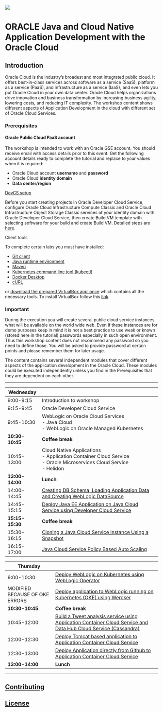 ![](common/images/Lisbon-SummerCamp-header.jpg)

# ORACLE Java and Cloud Native Application Development with the Oracle Cloud #

## Introduction ##

Oracle Cloud is the industry’s broadest and most integrated public cloud. It offers best-in-class services across software as a service (SaaS), platform as a service (PaaS), and infrastructure as a service (IaaS), and even lets you put Oracle Cloud in your own data center. Oracle Cloud helps organizations drive innovation and business transformation by increasing business agility, lowering costs, and reducing IT complexity. The workshop content shows different aspects of Application Development in the cloud with different set of Oracle Cloud Services.

### Prerequisites ###

#### Oracle Public Cloud PaaS  account

The workshop is intended to work with an Oracle GSE account. You should receive email with access details prior to this event. Get the following account details ready to complete the tutorial and replace to your values when it is required:

+ Oracle Cloud account **username** and **password**
+ Oracle Cloud **identity domain**
+ **Data center/region**

[DevCS setup](DevCS-setup.md)

Before you start creating projects in Oracle Developer Cloud Service, configure Oracle Cloud Infrastructure Compute Classic and Oracle Cloud Infrastructure Object Storage Classic services of your identity domain with Oracle Developer Cloud Service, then create Build VM template with selecting software for your build and create Build VM. Detailed steps are [here](DevCS-setup.md).

Client tools

To complete certain labs you must have installed:

- [Git client](https://git-scm.com/downloads)
- [Java runtime environment](https://www.java.com/en/download/)
- [Maven](https://maven.apache.org/download.cgi)
- [Kubernetes command line tool (kubectl)](https://kubernetes.io/docs/tasks/tools/install-kubectl/)
- [Docker Desktop](https://www.docker.com/products/docker-desktop)
- [cURL](https://curl.haxx.se/)

or [download the prepared VirtualBox appliance](https://drive.google.com/open?id=1DDVwiZ6Pd885LinbnDkcpjMGXN5AeQ48) which contains all the necessary tools. To install VirtualBox follow this [link](https://www.virtualbox.org/wiki/Downloads).

### Important ###

During the execution you will create several public cloud service instances what will be available on the world wide web. Even if these instances are for demo purposes keep in mind it is not a best practice to use weak or known (stored here in the tutorial) passwords especially in such open environment. Thus this workshop content does not recommend any password so you need to define those. You will be asked to provide password at certain points and please remember them for later usage.

The content contains several independent modules that cover different aspects of the application development in the Oracle Cloud. These modules could be executed independently unless you find in the Prerequisites that they are dependent on each other.

----
| **Wednesday** |  |
|-------------|----------------------------------------------------------------------------------------------------------------------------------------------------------------------------|
| 9:00-9:15 | Introduction to workshop |
| 9:15-9:45 |  Oracle Developer Cloud Service |
| 9:45-10:30 |  WebLogic on Oracle Cloud Services<br>- Java Cloud <br>- WebLogic on Oracle Managed Kubernetes|
| **10:30-10:45** | **Coffee break** |
| 10:45-13:00 | Cloud Native Applications<br>- Application Container Cloud Service<br>- Oracle Microservices Cloud Service<br>- Helidon |
| **13:00-14:00** | **Lunch** |
| 14:00-14:45 | [Creating DB Schema, Loading Application Data and Creating WebLogic DataSource](AppDataLoad-DevCS-DBCS/README.md) |
| 14:45-15:15 | [Deploy Java EE Application on Java Cloud Service using Developer Cloud Service](AppDeploy-JCS-DevCS-DBCS/README.md) |
| **15:15-15:30** | **Coffee break** |
| 15:30-16:15 | [Cloning a Java Cloud Service Instance Using a Snapshot](jcs-clone/README.md) |
| 16:15-17:00 | [Java Cloud Service Policy Based Auto Scaling](jcs-autoscale/README.md) |

| **Thursday** |  |
|-------------|----------------------------------------------------------------------------------------------------------------------------------------------------------------------------|
| 9:00-10:30 | [Deploy WebLogic on Kubernetes using WebLogic Operator](https://github.com/nagypeter/weblogic-kubernetes-operator-on-OKE) |
| MODIFIED BECAUSE OF OKE ERRORS | [Deploy application to WebLogic running on Kubernetes (OKE) using Wercker](https://github.com/nagypeter/weblogic-kubernetes-operator-on-OKE/blob/master/tutorials/sample.app.pipeline.md) |
| **10:30-10:45** | **Coffee break** |
| 10:45-12:00 | [Build a Tweet analysis service using Application Container Cloud Service and Data Hub Cloud Service (Cassandra)](accs-dhcs-twitter/README.md) |
| 12:00-12:30 | [Deploy Tomcat based application to Application Container Cloud Service](accs-tomcat/README.md) |
| 12:30-13:00| [Deploy Application directly from Github to Application Container Cloud Service](https://github.com/nagypeter/angular-java-creditscore/blob/master/github.deploy.accs.md)|
| **13:00-14:00** | **Lunch** |

---

## [Contributing](../../CONTRIBUTING.md)

## [License](../../LICENSE.md)
